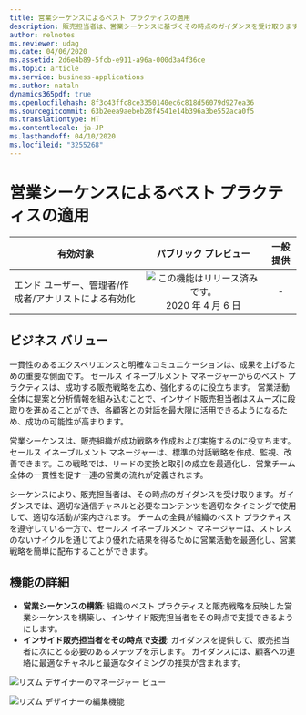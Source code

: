 ```yaml
---
title: 営業シーケンスによるベスト プラクティスの適用
description: 販売担当者は、営業シーケンスに基づくその時点のガイダンスを受け取ります。ガイダンスでは、適切な通信チャネルと必要なコンテンツを適切なタイミングで使用して、適切な活動が案内されます。
author: relnotes
ms.reviewer: udag
ms.date: 04/06/2020
ms.assetid: 2d6e4b89-5fcb-e911-a96a-000d3a4f36ce
ms.topic: article
ms.service: business-applications
ms.author: nataln
dynamics365pdf: true
ms.openlocfilehash: 8f3c43ffc8ce3350140ec6c818d56079d927ea36
ms.sourcegitcommit: 63b2eea9aebeb28f4541e14b396a3be552aca0f5
ms.translationtype: HT
ms.contentlocale: ja-JP
ms.lasthandoff: 04/10/2020
ms.locfileid: "3255268"
---
```

# <a name="enforce-best-practices-with-sales-sequences"></a>営業シーケンスによるベスト プラクティスの適用


| 有効対象    |  パブリック プレビュー | 一般提供 | 
| ---------- | :----------: |:----------: |
|エンド ユーザー、管理者/作成者/アナリストによる有効化|![この機能はリリース済みです。](/dynamics365-release-plan/media/green-checkmark.png "この機能はリリース済みです。") 2020 年 4 月 6 日| -|


## <a name="business-value"></a>ビジネス バリュー
<!-- bv start -->
一貫性のあるエクスペリエンスと明確なコミュニケーションは、成果を上げるための重要な側面です。 セールス イネーブルメント マネージャーからのベスト プラクティスは、成功する販売戦略を広め、強化するのに役立ちます。 営業活動全体に提案と分析情報を組み込むことで、インサイド販売担当者はスムーズに段取りを進めることができ、各顧客との対話を最大限に活用できるようになるため、成功の可能性が高まります。 

営業シーケンスは、販売組織が成功戦略を作成および実施するのに役立ちます。 セールス イネーブルメント マネージャーは、標準の対話戦略を作成、監視、改善できます。この戦略では、リードの変換と取引の成立を最適化し、営業チーム全体の一貫性を促す一連の営業の流れが定義されます。

シーケンスにより、販売担当者は、その時点のガイダンスを受け取ります。ガイダンスでは、適切な通信チャネルと必要なコンテンツを適切なタイミングで使用して、適切な活動が案内されます。 チームの全員が組織のベスト プラクティスを遵守している一方で、セールス イネーブルメント マネージャーは、ストレスのないサイクルを通じてより優れた結果を得るために営業活動を最適化し、営業戦略を簡単に配布することができます。
<!-- bv end -->



## <a name="feature-details"></a>機能の詳細
<!--feature detail start -->
- **営業シーケンスの構築**: 組織のベスト プラクティスと販売戦略を反映した営業シーケンスを構築し、インサイド販売担当者をその時点で支援できるようにします。
- **インサイド販売担当者をその時点で支援**: ガイダンスを提供して、販売担当者に次にとる必要のあるステップを示します。 ガイダンスには、顧客への連絡に最適なチャネルと最適なタイミングの推奨が含まれます。
<!--feature detail end -->

![リズム デザイナーのマネージャー ビュー](media/cadence-designer1.jpg "リズム デザイナーのマネージャー ビュー")
<!-- Picture 1 -->
![リズム デザイナーの編集機能](media/cadence-designer2.jpg "リズム デザイナーの編集機能")
<!-- Picture 2 -->








